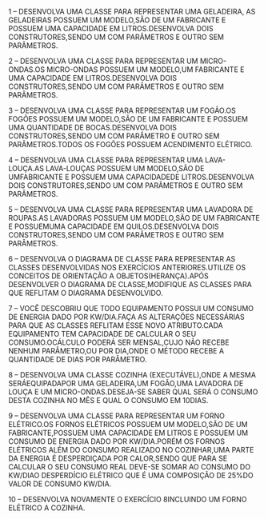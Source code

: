 

1 – DESENVOLVA  UMA  CLASSE  PARA  REPRESENTAR  UMA GELADEIRA, AS  GELADEIRAS  POSSUEM  UM  MODELO,SÃO DE UM FABRICANTE E POSSUEM UMA CAPACIDADE EM LITROS.DESENVOLVA DOIS CONSTRUTORES,SENDO UM COM PARÂMETROS E OUTRO SEM PARÂMETROS.

2 – DESENVOLVA  UMA  CLASSE  PARA  REPRESENTAR  UM MICRO-ONDAS.OS  MICRO-ONDAS  POSSUEM  UM MODELO,UM FABRICANTE E UMA CAPACIDADE EM LITROS.DESENVOLVA DOIS CONSTRUTORES,SENDO UM COM PARÂMETROS E OUTRO SEM PARÂMETROS.

3 – DESENVOLVA UMA CLASSE PARA REPRESENTAR UM FOGÃO.OS FOGÕES POSSUEM UM MODELO,SÃO DE UM FABRICANTE  E  POSSUEM  UMA  QUANTIDADE  DE  BOCAS.DESENVOLVA  DOIS  CONSTRUTORES,SENDO  UM  COM PARÂMETRO E OUTRO SEM PARÂMETROS.TODOS OS FOGÕES POSSUEM ACENDIMENTO ELÉTRICO.

4 – DESENVOLVA UMA CLASSE PARA REPRESENTAR UMA LAVA-LOUÇA.AS LAVA-LOUÇAS POSSUEM UM MODELO,SÃO DE UMFABRICANTE E POSSUEM UMA CAPACIDADEDE LITROS.DESENVOLVA DOIS CONSTRUTORES,SENDO UM COM PARÂMETROS E OUTRO SEM PARÂMETROS.

5 – DESENVOLVA  UMA  CLASSE  PARA  REPRESENTAR  UMA  LAVADORA  DE  ROUPAS.AS  LAVADORAS  POSSUEM  UM MODELO,SÃO   DE   UM   FABRICANTE   E   POSSUEMUMA   CAPACIDADE   EM   QUILOS.DESENVOLVA   DOIS CONSTRUTORES,SENDO UM COM PARÂMETROS E OUTRO SEM PARÂMETROS.


6 – DESENVOLVA O DIAGRAMA DE CLASSE PARA REPRESENTAR AS CLASSES DESENVOLVIDAS NOS EXERCÍCIOS ANTERIORES.UTILIZE   OS   CONCEITOS   DE   ORIENTAÇÃO   A   OBJETOS(HERANÇA).APÓS   DESENVOLVER   O DIAGRAMA DE CLASSE,MODIFIQUE AS CLASSES PARA QUE REFLITAM O DIAGRAMA DESENVOLVIDO.

7 – VOCÊ DESCOBRIU QUE TODO EQUIPAMENTO POSSUI UM CONSUMO DE ENERGIA DADO POR KW/DIA.FAÇA AS  ALTERAÇÕES  NECESSÁRIAS  PARA  QUE  AS  CLASSES  REFLITAM  ESSE  NOVO  ATRIBUTO.CADA  EQUIPAMENTO TEM  CAPACIDADE  DE  CALCULAR  O  SEU  CONSUMO.OCÁLCULO  PODERÁ  SER  MENSAL,CUJO  NÃO  RECEBE NENHUM PARÂMETRO,OU POR DIA,ONDE O MÉTODO RECEBE A QUANTIDADE DE DIAS POR PARÂMETRO.

8 – DESENVOLVA UMA CLASSE COZINHA (EXECUTÁVEL),ONDE A MESMA SERÁEQUIPADAPOR UMA GELADEIRA,UM FOGÃO,UMA LAVADORA  DE LOUÇA E UM MICRO-ONDAS.DESEJA-SE  SABER QUAL SERÁ O CONSUMO DESTA COZINHA NO MÊS E QUAL O CONSUMO EM 10DIAS.

9 – DESENVOLVA  UMA  CLASSE  PARA  REPRESENTAR  UM  FORNO  ELÉTRICO.OS  FORNOS  ELÉTRICOS  POSSUEM UM  MODELO,SÃO  DE  UM  FABRICANTE,POSSUEM  UMA  CAPACIDADE  EM  LITROS  E  POSSUEM  UM  CONSUMO  DE ENERGIA  DADO  POR KW/DIA.PORÉM  OS  FORNOS  ELÉTRICOS ALÉM  DO  CONSUMO  REALIZADO  NO  COZINHAR,UMA PARTE DA ENERGIA É DESPERDIÇADA POR CALOR,SENDO QUE PARA SE CALCULAR O SEU CONSUMO REAL DEVE-SE  SOMAR  AO  CONSUMO  DO KW/DIAO  DESPERDÍCIO  ELÉTRICO  QUE  É  UMA  COMPOSIÇÃO  DE 25%DO VALOR DE CONSUMO KW/DIA.

10 – DESENVOLVA NOVAMENTE O EXERCÍCIO 8INCLUINDO UM FORNO ELÉTRICO A COZINHA.